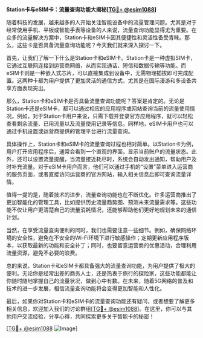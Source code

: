 **Station卡与eSIM卡：流量查询功能大揭秘[[TG💪+ @esim1088](https://t.me/s/esim1088)]**

随着科技的发展，越来越多的人开始关注智能设备中的流量管理问题。尤其是对于经常使用手机、平板或智能手表等设备的人来说，流量查询功能显得尤为重要。在众多的流量解决方案中，Station卡和eSIM卡因其便捷性和灵活性备受青睐。那么，这些卡是否具备流量查询功能呢？今天我们就来深入探讨一下。

首先，让我们了解一下什么是Station卡和eSIM卡。Station卡是一种虚拟SIM卡，它通过互联网连接到运营商网络，从而实现通话、短信和数据传输等功能。而eSIM卡则是一种嵌入式芯片，可以直接集成到设备中，无需物理插拔即可完成配置。这两种卡都为用户提供了更加灵活的通信方式，尤其是在国际漫游和多设备共享方面表现突出。

那么，Station卡和eSIM卡是否具备流量查询功能呢？答案是肯定的。无论是Station卡还是eSIM卡，都可以通过相应的应用程序或网站查询当前的流量使用情况。例如，对于Station卡用户来说，只需下载并登录官方应用程序，就可以轻松查看剩余流量、已用流量以及流量使用记录等信息。同样地，eSIM卡用户也可以通过手机设置或运营商提供的管理平台进行流量查询。

具体操作上，Station卡和eSIM卡的流量查询过程也相对简单。以Station卡为例，用户打开应用程序后，通常会看到一个直观的界面，显示当前账户的流量状态。此外，还可以设置流量提醒，当流量接近耗尽时，系统会自动发出通知，帮助用户及时补充流量。对于eSIM卡用户而言，他们可以通过手机的“设置”菜单进入运营商的服务页面，或者直接访问运营商的官方网站，输入相关信息后即可查询流量详情。

值得一提的是，随着技术的进步，流量查询功能也在不断优化。许多运营商推出了更加智能化的管理工具，比如提供历史流量趋势图、预测未来流量需求等。这些功能不仅让用户更清楚自己的流量消耗情况，还能够帮助他们更好地规划未来的通信计划。

当然，在享受流量查询便利的同时，我们也需要注意一些细节。例如，确保网络环境的安全性，避免在不安全的Wi-Fi环境下进行敏感操作；定期更新应用程序版本，以获取最新的功能和安全补丁；同时，也要留意运营商的优惠活动，合理利用流量资源，避免不必要的浪费。

总的来说，Station卡和eSIM卡都具备强大的流量查询功能，为用户提供了极大的便利。无论你是经常出差的商务人士，还是热衷于旅行的探险家，这些功能都能让你随时随地掌握自己的流量状况，做到心中有数。在未来，随着5G网络的普及和技术的进一步发展，相信流量查询功能将会变得更加智能和人性化。

最后，如果你对Station卡和eSIM卡的流量查询功能还有疑问，或者想要了解更多相关信息，欢迎加入我们的讨论群组[[TG💪+ @esim1088](https://t.me/s/esim1088)]。在这里，你可以与其他用户交流经验，分享心得，共同探索更多关于智能卡的秘密！

[[TG💪+ @esim1088](https://t.me/s/esim1088) ![Image](https://i.postimg.cc/4NQfJmqS/Snipaste-2025-05-13-00-14-12.png)]